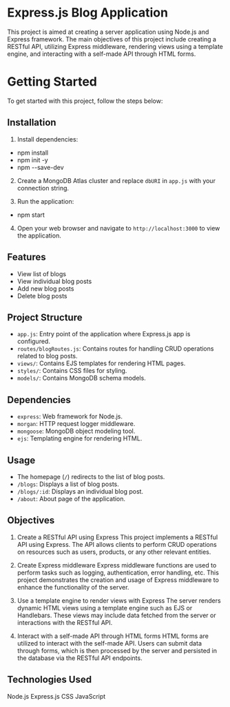 # Express.js Blog Application

This project is aimed at creating a server application using Node.js and Express framework. The main objectives of this project include creating a RESTful API, utilizing Express middleware, rendering views using a template engine, and interacting with a self-made API through HTML forms.

# Getting Started
To get started with this project, follow the steps below:

## Installation

1. Install dependencies:
  - npm install
  - npm init -y
  - npm --save-dev

2. Create a MongoDB Atlas cluster and replace `dbURI` in `app.js` with your connection string.

3. Run the application:
  - npm start

4. Open your web browser and navigate to `http://localhost:3000` to view the application.

## Features

- View list of blogs
- View individual blog posts
- Add new blog posts
- Delete blog posts

## Project Structure

- `app.js`: Entry point of the application where Express.js app is configured.
- `routes/blogRoutes.js`: Contains routes for handling CRUD operations related to blog posts.
- `views/`: Contains EJS templates for rendering HTML pages.
- `styles/`: Contains CSS files for styling.
- `models/`: Contains MongoDB schema models.

## Dependencies

- `express`: Web framework for Node.js.
- `morgan`: HTTP request logger middleware.
- `mongoose`: MongoDB object modeling tool.
- `ejs`: Templating engine for rendering HTML.

## Usage

- The homepage (`/`) redirects to the list of blog posts.
- `/blogs`: Displays a list of blog posts.
- `/blogs/:id`: Displays an individual blog post.
- `/about`: About page of the application.


## Objectives

1. Create a RESTful API using Express
This project implements a RESTful API using Express. The API allows clients to perform CRUD operations on resources such as users, products, or any other relevant entities.

2. Create Express middleware
Express middleware functions are used to perform tasks such as logging, authentication, error handling, etc. This project demonstrates the creation and usage of Express middleware to enhance the functionality of the server.

3. Use a template engine to render views with Express
The server renders dynamic HTML views using a template engine such as EJS or Handlebars. These views may include data fetched from the server or interactions with the RESTful API.

4. Interact with a self-made API through HTML forms
HTML forms are utilized to interact with the self-made API. Users can submit data through forms, which is then processed by the server and persisted in the database via the RESTful API endpoints.

## Technologies Used

Node.js
Express.js
CSS
JavaScript
